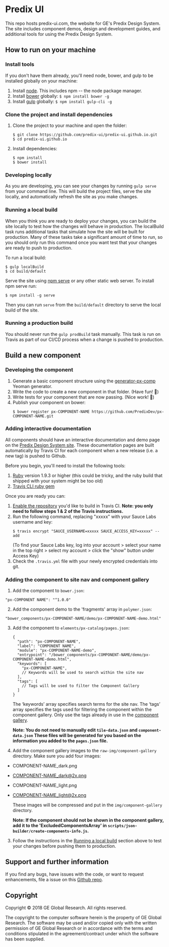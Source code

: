 # Predix UI

This repo hosts predix-ui.com, the website for GE's Predix Design System. The site includes component demos, design and development guides, and additional tools for using the Predix Design System.

## How to run on your machine

### Install tools

If you don't have them already, you'll need node, bower, and gulp to be installed globally on your machine:

1. Install [node](https://nodejs.org/en/download/). This includes npm -- the node package manager.
2. Install [bower](https://bower.io/) globally: `$ npm install bower -g`
3. Install [gulp](http://gulpjs.com/) globally: `$ npm install gulp-cli -g`

### Clone the project and install dependencies

1. Clone the project to your machine and open the folder:
	```
	$ git clone https://github.com/predix-ui/predix-ui.github.io.git
	$ cd predix-ui.github.io
	```
2. Install dependencies:

	```
	$ npm install
	$ bower install
	```

### Developing locally

As you are developing, you can see your changes by running `gulp serve` from your command line. This will build the project files, serve the site locally, and automatically refresh the site as you make changes.

### Running a local build

When you think you are ready to deploy your changes, you can build the site locally to test how the changes will behave in production. The localBuild task runs additional tasks that simulate how the site will be built for production. Many of these tasks take a significant amount of time to run, so you should only run this command once you want test that your changes are ready to push to production.

To run a local build:
  ```
  $ gulp localBuild
  $ cd build/default
  ```
Serve the site using [npm serve](https://www.npmjs.com/package/serve) or any other static web server. To install npm serve run:
  ```
  $ npm install -g serve
  ```
Then you can run `serve` from the `build/default` directory to serve the local build of the site.

### Running a production build
You should never run the `gulp prodBuild` task manually. This task is run on Travis as part of our CI/CD process when a change is pushed to production.

## Build a new component

### Developing the component
1. Generate a basic component structure using the [generator-px-comp](https://github.com/predixdev/generator-px-comp) Yeoman generator.
2. Write the code to create a new component in that folder. (Have fun! 🎉)
3. Write tests for your component that are now passing. (Nice work! 💯)
4. Publish your component on bower:
	```
	$ bower register px-COMPONENT-NAME https://github.com/PredixDev/px-COMPONENT-NAME.git
	```

### Adding interactive documentation

All components should have an interactive documentation and demo page on the [Predix Design System site](https://www.predix-ui.com). These documentation pages are built automatically by Travis CI for each component when a new release (i.e. a new tag) is pushed to Github.

Before you begin, you'll need to install the following tools:

1. [Ruby](https://www.ruby-lang.org/en/) version 1.9.3 or higher (this could be tricky, and the ruby build that shipped with your system might be too old)
2. [Travis CLI ruby gem](https://github.com/travis-ci/travis.rb)

Once you are ready you can:
1. [Enable the repository](https://docs.travis-ci.com/user/getting-started#To-get-started-with-Travis-CI%3A) you'd like to build in Travis CI. **Note: you only need to follow steps 1 & 2 of the Travis instructions.**
2. Run the following command, replacing "xxxxx" with your Sauce Labs username and key:
	```
	$ travis encrypt "SAUCE_USERNAME=xxxxx SAUCE_ACCESS_KEY=xxxxx" --add
	```
	(To find your Sauce Labs key, log into your account > select your name in the top right > select my account > click the "show" button under Access Key)
3. Check the `.travis.yml` file with your newly encrypted credentials into git.

### Adding the component to site nav and component gallery

1. Add the component to `bower.json`:
  ```
  "px-COMPONENT NAME": "^1.0.0"
  ```
2. Add the component demo to the 'fragments' array in `polymer.json`:
  ```
  "bower_components/px-COMPONENT-NAME/demo/px-COMPONENT-NAME-demo.html"
  ```
3. Add the component to `elements/px-catalog/pages.json`:
    ```
    {
      "path": "px-COMPONENT-NAME",
      "label": "COMPONENT NAME",
      "module": "px-COMPONENT-NAME-demo",
      "entrypoint": "/bower_components/px-COMPONENT-NAME/demo/px-COMPONENT-NAME-demo.html",
      "keywords": [
        "px-COMPONENT-NAME",
        // Keywords will be used to search within the site nav
      ],
      "tags": [
        // Tags will be used to filter the Component Gallery
      ]
    }
    ```
    The ‘keywords’ array specifies search terms for the site nav. The ‘tags’ array specifies the tags used for filtering the component within the component gallery. Only use the tags already in use in the [component gallery](https://www.predix-ui.com/#/gallery).

    **Note: You do not need to manually edit `tile-data.json` and `component-data.json`  These files will be generated for you based on the information you added to the `pages.json` file.**
2. Add the component gallery images to the `raw-img/component-gallery` directory. Make sure you add four images:

  - COMPONENT-NAME_dark.png
  - COMPONENT-NAME_dark@2x.png
  - COMPONENT-NAME_light.png
  - COMPONENT-NAME_light@2x.png

    These images will be compressed and put in the `img/component-gallery` directory.

    **Note: If the component should not be shown in the component gallery, add it to the 'ExcludedComponentsArray' in `scripts/json-builder/create-components-info.js`.**
3. Follow the instructions in the [Running a local build](#running-a-local-build) section above to test your changes before pushing them to production.


## Support and further information

If you find any bugs, have issues with the code, or want to request enhancements, file a issue on this [Github repo](https://github.com/predix-ui/predix-ui.github.io).

## Copyright

Copyright &copy; 2018 GE Global Research. All rights reserved.

The copyright to the computer software herein is the property of GE Global Research. The software may be used and/or copied only with the written permission of GE Global Research or in accordance with the terms and conditions stipulated in the agreement/contract under which the software has been supplied.
